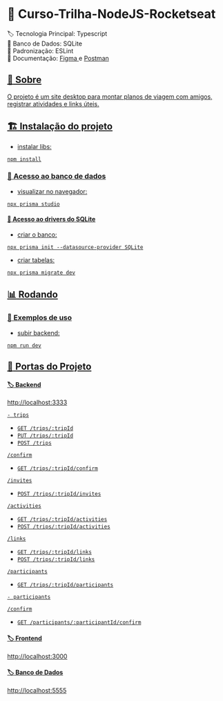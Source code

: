 # :bookmark: Curso-Trilha-NodeJS-Rocketseat

:label: Tecnologia Principal: Typescript
<br> :luggage: Banco de Dados: SQLite
<br> :page_facing_up: Padronização: ESLint
<br> :book: Documentação: <a href='https://www.figma.com/design/4S2uR1zvqbiT9ml8hSyaXl/NLW-Journey---Planejador-de-viagem?t=AjT8ZKsDrWOZgL8w-0'> Figma </a> e <a href='https://api.postman.com/collections/10550152-3854079d-6206-4dbd-b5e6-5cffd280d07e?access_key=PMAT-01J2Q5ZT3EB8JRM2TEKHD2SPWX'> Postman

## :dart: Sobre

O projeto é um site desktop para montar planos de viagem com amigos, registrar atividades e links úteis.

## :building_construction: Instalação do projeto

- instalar libs:
```
npm install
```

### :luggage: Acesso ao banco de dados

- visualizar no navegador:
```
npx prisma studio
```

#### :construction: Acesso ao drivers do SQLite

- criar o banco:
```
npx prisma init --datasource-provider SQLite
```

- criar tabelas:
```
npx prisma migrate dev
```

## :bar_chart: Rodando

### :test_tube: Exemplos de uso

- subir backend:
```
npm run dev
```

## :door: Portas do Projeto

#### :label: Backend

http://localhost:3333

`- trips`
* `GET /trips/:tripId`
* `PUT /trips/:tripId`
* `POST /trips`

`/confirm`
* `GET /trips/:tripId/confirm`

`/invites`
* `POST /trips/:tripId/invites`

`/activities`
* `GET /trips/:tripId/activities`
* `POST /trips/:tripId/activities`

`/links`
* `GET /trips/:tripId/links`
* `POST /trips/:tripId/links`

`/participants`
* `GET /trips/:tripId/participants`

`- participants`

`/confirm`
* `GET /participants/:participantId/confirm`

#### :label: Frontend

http://localhost:3000

#### :label: Banco de Dados

http://localhost:5555
